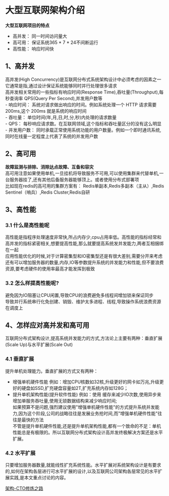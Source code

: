 # 大型互联网架构介绍
**大型互联网项目的特点** 
- 高并发： 同一时间访问量大
- 高可用： 保证系统365 * 7 * 24不间断运行
- 高性能： 响应时间快  
## 1、高并发
高并发(High Concurrency)是互联网分布式系统架构设计中必须考虑的因素之一   
它通常是指,通过设计保证系统能够同时并行处理很多请求  
高并发相关常用的一些指标有响应时间(Response Time),吞吐量(Throughput),每秒查询率 QPS(Query Per Second),并发用户数等  
    - 响应时间： 系统对请求做出响应的时间。例如系统处理一个 HTTP 请求需要 200ms,这个 200ms 就是系统的响应时间  
    - 吞吐量： 单位时间(年,月,日,时,分,秒)内处理的请求数量  
    - QPS： 每秒响应请求数。在互联网领域,这个指标和吞吐量区分的没有这么明显   
    - 并发用户数： 同时承载正常使用系统功能的用户数量。例如一个即时通讯系统,同时在线量一定程度上代表了系统的并发用户数  

## 2、高可用
**故障监测与排除、消除达点故障、互备和容灾**  
高可用注意如果使用单机,一旦挂机将导致服务不可用,可以使用集群来代替单机,一台服务器挂了,还有其他后备服务器能够顶上。或者使用分布式部署项  
比如现在redis的高可用的集群方案有： Redis单副本,Redis多副本（主从）,Redis Sentinel（哨兵）,Redis Cluster,Redis自研  

## 3、高性能
### 3.1 什么是高性能呢
高性能是指程序处理速度非常快,所占内存少,cpu占用率低。高性能的指标经常和高并发的指标紧密相关,想要提高性能,那么就要提高系统发并发能力,两者互相捆绑在一起  
应用性能优化的时候,对于计算密集型和IO密集型还是有很大差别,需要分开来考虑  
还有可以增加服务器的数量,内存,IO等参数提升系统的并发能力和性能,但不要浪费资源,要考虑硬件的使用率最高才能发挥到极致
### 3.2 怎么样提高性能呢?
避免因为IO阻塞让CPU闲置,导致CPU的浪费避免多线程间增加锁来保证同步  
导致并行系统串行化免创建、销毁、维护太多进程、线程,导致操作系统浪费资源在调度上  

## 4、怎样应对高并发和高可用
互联网分布式架构设计,提高系统并发能力的方式,方法论上主要有两种：垂直扩展(Scale Up)与水平扩展(Scale Out)
### 4.1 垂直扩展
提升单机处理能力。垂直扩展的方式又有两种：  
- 增强单机硬件性能
  例如：增加CPU核数如32核,升级更好的网卡如万兆,升级更好的硬盘如SSD,扩充硬盘容量如2T,扩充系统内存如128G；
- 提升单机架构性能(提升软件性能)
  例如：使用 缓存来减少IO次数,使用异步来增加单服务吞吐量,使用无锁数据结构来减少响应时间;  
  如果预算不是问题,强烈建议使用"增强单机硬件性能"的方式提升系统并发能力,因为这个阶段,公司的战略往往是发展业务抢时间,而"增强单机硬件性能"往往是最快的方法   
不管是提升单机硬件性能,还是提升单机架构性能,都有一个致命的不足：单机性能总是有极限的。所以互联网分布式架构设计高并发终极解决方案还是水平扩展。  
### 4.2 水平扩展
只要增加服务器数量,就能线性扩充系统性能。水平扩展对系统架构设计是有要求的,如何在架构各层进行可水平扩展的设计,以及互联网公司架构各层常见的水平扩展实践,是本文重点讨论的内容。

[架构-CTO修炼之路](https://www.toutiao.com/article/7201744904740536890/)


